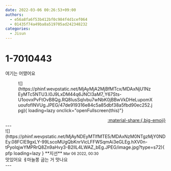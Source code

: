 ```yaml
---
date: 2022-03-06 00:26:53+09:00
authors:
  - e56a8fa6f53b412bf0c984f4d1cef064
  - 01435f74a49ba8a519705ad242348232
categories:
  - Jisun
---
```


# 1-7010443

<div class="post-container" markdown="1">
<div class="content-container md-sidebar__scrollwrap" markdown="1">

여기는 어땠어요
<figure markdown="1">
![](https://phinf.wevpstatic.net/MjAyMjA2MjBfMTcx/MDAxNjU1NzEyMTc5NTU3.l0J9LxDM44q6JNCI3aM7_Y67Sts-U1oovxPvFtOvB8Qg.RQ8IusSqIvbu7wNbK0jBBwVkDHeLupomXuoufofINVUg.JPEG/47de919316e84c5a85dbf38a5fbd90ec252.jpg){ loading=lazy onclick="openFullscreen(this)"}
</figure>


</div>
</div>

<div style="text-align: right;" markdown="1">
<a href="https://weverse.io/fromis9/fanpost/1-7010443" style="text-align: right;">:material-share:{.big-emoji}</a>
</div>
---

<div class="comments-container md-sidebar__scrollwrap" markdown="1">
<div class="comment" markdown="1">
<div class='id-container' markdown="1">
![](https://phinf.wevpstatic.net/MjAyNDEyMTlfMTE5/MDAxNzM0NTgzMjY0NDEy.08FClE9gxLY-99LscoMUgQbKnrVicLFFWSqmAi3eGLEg.hXV0n-tPyoIqjwYMPRrQ8Zn9aHvy3-B2llL4LWAZ_bEg.JPEG/image.jpg?type=s72){ pfp loading=lazy }
**<span class="artist">지선</span>** <small>Mar 06 2022, 00:30</small><br>
</div>
<div class='comment-body' markdown="1">
맛있어요 ㅔ마늘쫑 굽는 거 맛나요
</div>
</div>
</div>
---
